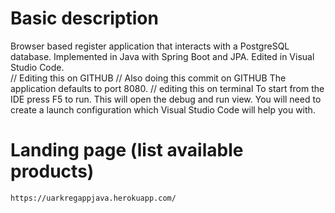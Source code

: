  # Basic description
Browser based register application that interacts with a PostgreSQL database. Implemented in Java with Spring Boot and JPA. Edited in Visual Studio Code.  
  // Editing this on GITHUB
  // Also doing this commit on GITHUB
The application defaults to port 8080.
// editing this on terminal
To start from the IDE press F5 to run. This will open the debug and run view. You will need to create a launch configuration which Visual Studio Code will help you with.  

 # Landing page (list available products)
`https://uarkregappjava.herokuapp.com/`
